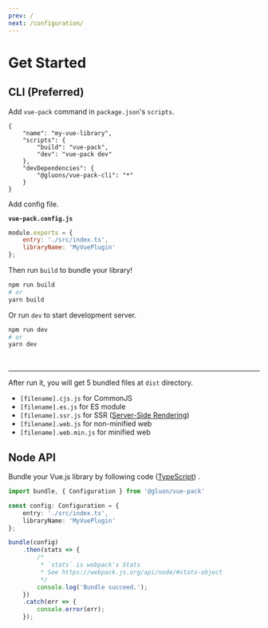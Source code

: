 ```yaml
---
prev: /
next: /configuration/
---
```


# Get Started

## CLI (Preferred)

Add `vue-pack` command in `package.json`'s `scripts`.

```json{4-5}
{
	"name": "my-vue-library",
	"scripts": {
		"build": "vue-pack",
		"dev": "vue-pack dev"
	},
	"devDependencies": {
		"@gluons/vue-pack-cli": "*"
	}
}
```

Add config file.

**`vue-pack.config.js`**
```js
module.exports = {
	entry: './src/index.ts',
	libraryName: 'MyVuePlugin'
};
```

Then run `build` to bundle your library!

```bash
npm run build
# or
yarn build
```

Or run `dev` to start development server.

```bash
npm run dev
# or
yarn dev
```

<br>

---

After run it, you will get 5 bundled files at `dist` directory.
- `[filename].cjs.js` for CommonJS
- `[filename].es.js` for ES module
- `[filename].ssr.js` for SSR ([Server-Side Rendering](https://vuejs.org/v2/guide/ssr.html))
- `[filename].web.js` for non-minified web
- `[filename].web.min.js` for minified web

## Node API

Bundle your Vue.js library by following code ([TypeScript](https://www.typescriptlang.org/)) .

```ts
import bundle, { Configuration } from '@gluon/vue-pack'

const config: Configuration = {
	entry: './src/index.ts',
	libraryName: 'MyVuePlugin'
};

bundle(config)
	.then(stats => {
		/*
		 * `stats` is webpack's Stats
		 * See https://webpack.js.org/api/node/#stats-object
		 */
		console.log('Bundle succeed.');
	})
	.catch(err => {
		console.error(err);
	});
```
